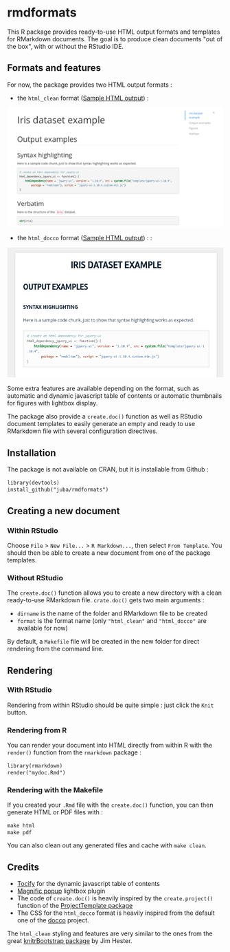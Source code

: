 rmdformats
===============


This R package provides ready-to-use HTML output formats and templates for
RMarkdown documents. The goal is to produce clean documents "out of the box",
with or without the RStudio IDE.

## Formats and features

For now, the package provides two HTML output formats :

- the `html_clean` format ([Sample HTML output](https://rawgit.com/juba/rmdformats/master/inst/examples/html_clean/iris.html)) :

![](inst/examples/screenshots/html_clean.png)

- the `html_docco` format ([Sample HTML output](https://rawgit.com/juba/rmdformats/master/inst/examples/html_docco/iris.html)) :
 :

![](inst/examples/screenshots/html_docco.png)


Some extra features are available depending on the format, such as automatic and dynamic 
javascript table of contents or automatic thumbnails for figures with lightbox display.


The package also provide a `create.doc()` function as well as RStudio document
templates to easily generate an empty and ready to use RMarkdown file with
several configuration directives.


## Installation

The package is not available on CRAN, but it is installable from Github :

    library(devtools)
	install_github("juba/rmdformats")


## Creating a new document

### Within RStudio

Choose `File` > `New File...` > `R Markdown...`, then select `From Template`.
You should then be able to create a new document from one of the package
templates.

### Without RStudio

The `create.doc()` function allows you to create a new directory with a clean
ready-to-use RMarkdown file. `crate.doc()` gets two main arguments :

- `dirname` is the name of the folder and RMarkdown file to be created
- `format` is the format name (only `"html_clean"` and `"html_docco"` are available for now)

By default, a `Makefile` file will be created in the new folder for direct
rendering from the command line.

## Rendering

### With RStudio

Rendering from within RStudio should be quite simple : just click the `Knit` button.

### Rendering from R

You can render your document into HTML directly from within R with the
`render()` function from the `rmarkdown` package :

    library(rmarkdown)
    render("mydoc.Rmd")

### Rendering with the Makefile

If you created your `.Rmd` file with the `create.doc()` function, you can then
generate HTML or PDF files with :

    make html
    make pdf

You can also clean out any generated files and cache with `make clean`.


## Credits

- [Tocify](http://gregfranko.com/jquery.tocify.js/) for the dynamic javascript table of contents
- [Magnific popup](http://dimsemenov.com/plugins/magnific-popup/) lightbox plugin
- The code of `create.doc()` is heavily inspired by the `create.project()` function of the [ProjectTemplate package](http://projecttemplate.net/)
- The CSS for the `html_docco` format is heavily inspired from the default one of the [docco](https://jashkenas.github.io/docco/) project.

The `html_clean` styling and features are very similar to the ones from the great
[knitrBootstrap package](https://github.com/jimhester/knitrBootstrap) by Jim
Hester.
